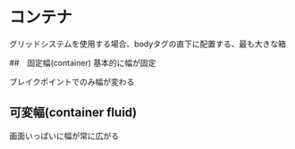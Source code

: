# コンテナ　
グリッドシステムを使用する場合、bodyタグの直下に配置する、最も大きな箱

##　固定幅(container)
基本的に幅が固定

ブレイクポイントでのみ幅が変わる

## 可変幅(container fluid)
画面いっぱいに幅が常に広がる
